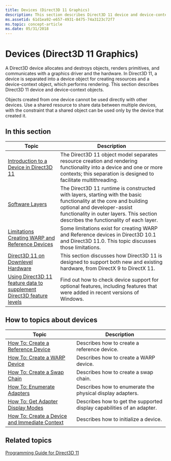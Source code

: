 ```yaml
---
title: Devices (Direct3D 11 Graphics)
description: This section describes Direct3D 11 device and device-context objects.
ms.assetid: 61d1ea92-e657-4931-8475-74a3123c72f7
ms.topic: concept-article
ms.date: 05/31/2018
---
```


# Devices (Direct3D 11 Graphics)

A Direct3D device allocates and destroys objects, renders primitives, and communicates with a graphics driver and the hardware. In Direct3D 11, a device is separated into a device object for creating resources and a device-context object, which performs rendering. This section describes Direct3D 11 device and device-context objects.

Objects created from one device cannot be used directly with other devices. Use a shared resource to share data between multiple devices, with the constraint that a shared object can be used only by the device that created it.


## In this section



| Topic                                                                                                                                                         | Description                                                                                                                                                                                                                                        |
|---------------------------------------------------------------------------------------------------------------------------------------------------------------|----------------------------------------------------------------------------------------------------------------------------------------------------------------------------------------------------------------------------------------------------|
| [Introduction to a Device in Direct3D 11](overviews-direct3d-11-devices-intro.md)<br/>                                                                 | The Direct3D 11 object model separates resource creation and rendering functionality into a device and one or more contexts; this separation is designed to facilitate multithreading.<br/>                                                  |
| [Software Layers](overviews-direct3d-11-devices-layers.md)<br/>                                                                                        | The Direct3D 11 runtime is constructed with layers, starting with the basic functionality at the core and building optional and developer-assist functionality in outer layers. This section describes the functionality of each layer.<br/> |
| [Limitations Creating WARP and Reference Devices](overviews-direct3d-11-devices-limitations.md)<br/>                                                   | Some limitations exist for creating WARP and Reference devices in Direct3D 10.1 and Direct3D 11.0. This topic discusses those limitations.<br/>                                                                                              |
| [Direct3D 11 on Downlevel Hardware](overviews-direct3d-11-devices-downlevel.md)<br/>                                                                   | This section discusses how Direct3D 11 is designed to support both new and existing hardware, from DirectX 9 to DirectX 11.<br/>                                                                                                             |
| [Using Direct3D 11 feature data to supplement Direct3D feature levels](using-direct3d-optional-features-to-supplement-direct3d-feature-levels.md)<br/> | Find out how to check device support for optional features, including features that were added in recent versions of Windows.<br/>                                                                                                           |



 

## How to topics about devices



| Topic                                                                                                                                                                                                                                                                                                    | Description                                                                       |
|----------------------------------------------------------------------------------------------------------------------------------------------------------------------------------------------------------------------------------------------------------------------------------------------------------|-----------------------------------------------------------------------------------|
| <span id="How_To__Create_a_Reference_Device"></span><span id="how_to__create_a_reference_device"></span><span id="HOW_TO__CREATE_A_REFERENCE_DEVICE"></span>[How To: Create a Reference Device](overviews-direct3d-11-devices-create-ref.md)<br/>                                                 | Describes how to create a reference device.<br/>                            |
| <span id="How_To__Create_a_WARP_Device"></span><span id="how_to__create_a_warp_device"></span><span id="HOW_TO__CREATE_A_WARP_DEVICE"></span>[How To: Create a WARP Device](overviews-direct3d-11-devices-create-warp.md)<br/>                                                                    | Describes how to create a WARP device.<br/>                                 |
| <span id="How_To__Create_a_Swap_Chain"></span><span id="how_to__create_a_swap_chain"></span><span id="HOW_TO__CREATE_A_SWAP_CHAIN"></span>[How To: Create a Swap Chain](overviews-direct3d-11-devices-create-swap-chain.md)<br/>                                                                  | Describes how to create a swap chain.<br/>                                  |
| <span id="How_To__Enumerate_Adapters"></span><span id="how_to__enumerate_adapters"></span><span id="HOW_TO__ENUMERATE_ADAPTERS"></span>[How To: Enumerate Adapters](overviews-direct3d-11-devices-enum.md)<br/>                                                                                   | Describes how to enumerate the physical display adapters.<br/>              |
| <span id="How_To__Get_Adapter_Display_Modes"></span><span id="how_to__get_adapter_display_modes"></span><span id="HOW_TO__GET_ADAPTER_DISPLAY_MODES"></span>[How To: Get Adapter Display Modes](overviews-direct3d-11-devices-get-adapter-info.md)<br/>                                           | Describes how to get the supported display capabilities of an adapter.<br/> |
| <span id="How_To__Create_a_Device_and_Immediate_Context"></span><span id="how_to__create_a_device_and_immediate_context"></span><span id="HOW_TO__CREATE_A_DEVICE_AND_IMMEDIATE_CONTEXT"></span>[How To: Create a Device and Immediate Context](overviews-direct3d-11-devices-initialize.md)<br/> | Describes how to initialize a device.<br/>                                  |



 

## Related topics

<dl> <dt>

[Programming Guide for Direct3D 11](dx-graphics-overviews.md)
</dt> </dl>

 

 





